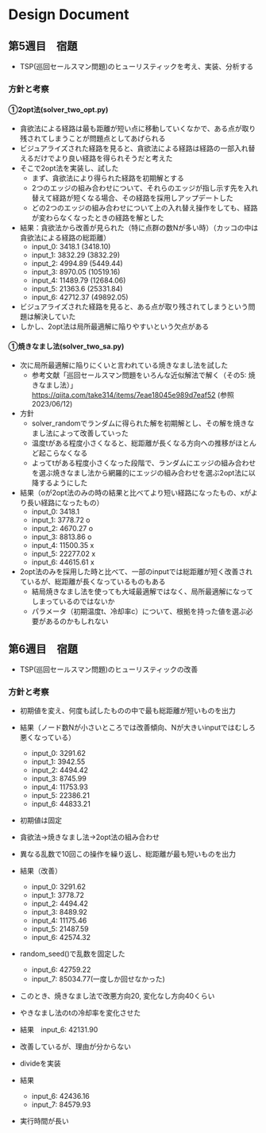 # Design Document
## 第5週目　宿題
- TSP(巡回セールスマン問題)のヒューリスティックを考え、実装、分析する

### 方針と考察
#### ①2opt法(solver_two_opt.py)
- 貪欲法による経路は最も距離が短い点に移動していくなかで、ある点が取り残されてしまうことが問題点としてあげられる
- ビジュアライズされた経路を見ると、貪欲法による経路は経路の一部入れ替えるだけでより良い経路を得られそうだと考えた
- そこで2opt法を実装し、試した
    - まず、貪欲法により得られた経路を初期解とする
    - 2つのエッジの組み合わせについて、それらのエッジが指し示す先を入れ替えて経路が短くなる場合、その経路を採用しアップデートした
    - どの2つのエッジの組み合わせについて上の入れ替え操作をしても、経路が変わらなくなったときの経路を解とした
- 結果：貪欲法から改善が見られた（特に点群の数Nが多い時）（カッコの中は貪欲法による経路の総距離）
    - input_0: 3418.1 (3418.10)
    - input_1: 3832.29 (3832.29)
    - input_2: 4994.89 (5449.44)
    - input_3: 8970.05 (10519.16)
    - input_4: 11489.79 (12684.06)
    - input_5: 21363.6 (25331.84)
    - input_6: 42712.37 (49892.05)
- ビジュアライズされた経路を見ると、ある点が取り残されてしまうという問題は解決していた
- しかし、2opt法は局所最適解に陥りやすいという欠点がある

#### ①焼きなまし法(solver_two_sa.py)
- 次に局所最適解に陥りにくいと言われている焼きなまし法を試した
    - 参考文献「巡回セールスマン問題をいろんな近似解法で解く（その5: 焼きなまし法）」https://qiita.com/take314/items/7eae18045e989d7eaf52 (参照2023/06/12)
- 方針
    - solver_randomでランダムに得られた解を初期解とし、その解を焼きなまし法によって改善していった
    - 温度tがある程度小さくなると、総距離が長くなる方向への推移がほとんど起こらなくなる
    - よってtがある程度小さくなった段階で、ランダムにエッジの組み合わせを選ぶ焼きなまし法から網羅的にエッジの組み合わせを選ぶ2opt法に以降するようにした
- 結果（oが2opt法のみの時の結果と比べてより短い経路になったもの、xがより長い経路になったもの）
    - input_0: 3418.1 
    - input_1: 3778.72 o
    - input_2: 4670.27 o
    - input_3: 8813.86 o
    - input_4: 11500.35 x
    - input_5: 22277.02 x
    - input_6: 44615.61 x
- 2opt法のみを採用した時と比べて、一部のinputでは総距離が短く改善されているが、総距離が長くなっているものもある
    - 結局焼きなまし法を使っても大域最適解ではなく、局所最適解になってしまっているのではないか
    - パラメータ（初期温度t、冷却率c）について、根拠を持った値を選ぶ必要があるのかもしれない


## 第6週目　宿題
- TSP(巡回セールスマン問題)のヒューリスティックの改善

### 方針と考察
- 初期値を変え、何度も試したものの中で最も総距離が短いものを出力
- 結果（ノード数Nが小さいところでは改善傾向、Nが大きいinputではむしろ悪くなっている）
    - input_0: 3291.62
    - input_1: 3942.55
    - input_2: 4494.42 
    - input_3: 8745.99
    - input_4: 11753.93
    - input_5: 22386.21
    - input_6: 44833.21

- 初期値は固定
- 貪欲法->焼きなまし法->2opt法の組み合わせ
- 異なる乱数で10回この操作を繰り返し、総距離が最も短いものを出力
- 結果（改善）
    - input_0: 3291.62
    - input_1: 3778.72
    - input_2: 4494.42 
    - input_3: 8489.92
    - input_4: 11175.46
    - input_5: 21487.59
    - input_6: 42574.32

- random_seed()で乱数を固定した
    - input_6: 42759.22
    - input_7: 85034.77(一度しか回せなかった)

- このとき、焼きなまし法で改悪方向20, 変化なし方向40くらい

- やきなまし法のtの冷却率を変化させた
- 結果　input_6: 42131.90
- 改善しているが、理由が分からない

- divideを実装
- 結果
    - input_6: 42436.16
    - input_7: 84579.93
- 実行時間が長い